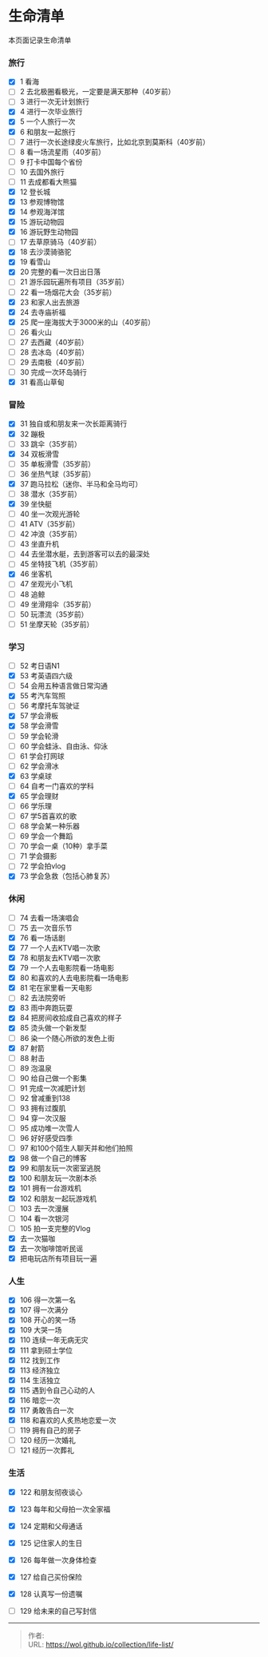 # 生命清单


本页面记录生命清单

### 旅行 

- [x]  1 看海
- [ ]  2 去北极圈看极光，一定要是满天那种（40岁前）
- [ ]  3 进行一次无计划旅行
- [x]  4 进行一次毕业旅行
- [x]  5 一个人旅行一次
- [x]  6 和朋友一起旅行
- [ ]  7 进行一次长途绿皮火车旅行，比如北京到莫斯科（40岁前）
- [ ]  8 看一场流星雨（40岁前）
- [ ]  9 打卡中国每个省份
- [ ]  10 去国外旅行
- [ ]  11 去成都看大熊猫
- [x]  12 登长城
- [x]  13 参观博物馆
- [x]  14 参观海洋馆
- [x]  15 游玩动物园
- [x]  16 游玩野生动物园
- [ ]  17 去草原骑马（40岁前）
- [x]  18 去沙漠骑骆驼
- [x]  19 看雪山
- [x]  20 完整的看一次日出日落
- [ ]  21 游乐园玩遍所有项目（35岁前）
- [ ]  22 看一场烟花大会（35岁前）
- [x]  23 和家人出去旅游
- [x]  24 去寺庙祈福
- [x]  25 爬一座海拔大于3000米的山（40岁前）
- [ ]  26 看火山
- [ ]  27 去西藏（40岁前）
- [ ]  28 去冰岛（40岁前）
- [ ]  29 去南极（40岁前）
- [ ]  30 完成一次环岛骑行
- [x]  31 看高山草甸

### 冒险 

- [x]  31 独自或和朋友来一次长距离骑行
- [x]  32 蹦极
- [ ]  33 跳伞（35岁前）
- [x]  34 双板滑雪
- [ ]  35 单板滑雪（35岁前）
- [ ]  36 坐热气球（35岁前）
- [x]  37 跑马拉松（迷你、半马和全马均可）
- [ ]  38 潜水（35岁前）
- [x]  39 坐快艇
- [ ]  40 坐一次观光游轮
- [ ]  41 ATV（35岁前）
- [ ]  42 冲浪（35岁前）
- [ ]  43 坐直升机
- [ ]  44 去坐潜水艇，去到游客可以去的最深处
- [ ]  45 坐特技飞机（35岁前）
- [x]  46 坐客机
- [ ]  47 坐观光小飞机
- [ ]  48 追鲸
- [ ]  49 坐滑翔伞（35岁前）
- [ ]  50 玩漂流（35岁前）
- [ ]  51 坐摩天轮（35岁前）

### 学习 

- [ ]  52 考日语N1
- [x]  53 考英语四六级
- [ ]  54 会用五种语言做日常沟通
- [x]  55 考汽车驾照
- [ ]  56 考摩托车驾驶证
- [x]  57 学会滑板
- [x]  58 学会滑雪
- [ ]  59 学会轮滑
- [ ]  60 学会蛙泳、自由泳、仰泳
- [ ]  61 学会打网球
- [ ]  62 学会滑冰
- [x]  63 学桌球
- [ ]  64 自考一门喜欢的学科
- [x]  65 学会理财
- [ ]  66 学乐理
- [ ]  67 学5首喜欢的歌
- [ ]  68 学会某一种乐器
- [ ]  69 学会一个舞蹈
- [ ]  70 学会一桌（10种）拿手菜
- [ ]  71 学会摄影
- [ ]  72 学会拍vlog
- [x]  73 学会急救（包括心肺复苏）

### 休闲 

- [ ]  74 去看一场演唱会
- [ ]  75 去一次音乐节
- [x]  76 看一场话剧
- [x]  77 一个人去KTV唱一次歌
- [x]  78 和朋友去KTV唱一次歌
- [x]  79 一个人去电影院看一场电影
- [x]  80 和喜欢的人去电影院看一场电影
- [x]  81 宅在家里看一天电影
- [ ]  82 去法院旁听
- [x]  83 雨中奔跑玩耍
- [x]  84 把房间收拾成自己喜欢的样子
- [x]  85 烫头做一个新发型
- [ ]  86 染一个随心所欲的发色上街
- [x]  87 射箭
- [ ]  88 射击
- [ ]  89 泡温泉
- [ ]  90 给自己做一个影集
- [ ]  91 完成一次减肥计划
- [ ]  92 曾减重到138
- [ ]  93 拥有过腹肌
- [ ]  94 穿一次汉服
- [ ]  95 成功堆一次雪人
- [ ]  96 好好感受四季
- [ ]  97 和100个陌生人聊天并和他们拍照
- [x]  98 做一个自己的博客
- [x]  99 和朋友玩一次密室逃脱
- [x]  100 和朋友玩一次剧本杀
- [x]  101 拥有一台游戏机
- [x]  102 和朋友一起玩游戏机
- [ ]  103 去一次漫展
- [ ]  104 看一次银河
- [ ]  105 拍一支完整的Vlog
- [x]  去一次猫咖
- [x]  去一次咖啡馆听民谣
- [x]  把电玩店所有项目玩一遍

### 人生 

- [x]  106 得一次第一名
- [x]  107 得一次满分
- [x]  108 开心的笑一场
- [x]  109 大哭一场
- [x]  110 连续一年无病无灾
- [x]  111 拿到硕士学位
- [x]  112 找到工作
- [x]  113 经济独立
- [x]  114 生活独立
- [x]  115 遇到令自己心动的人
- [x]  116 暗恋一次
- [x]  117 勇敢告白一次
- [x]  118 和喜欢的人炙热地恋爱一次
- [ ]  119 拥有自己的房子
- [ ]  120 经历一次婚礼
- [ ]  121 经历一次葬礼

### 生活 

- [x]  122 和朋友彻夜谈心
- [x]  123 每年和父母拍一次全家福
- [x]  124 定期和父母通话
- [x]  125 记住家人的生日
- [x]  126 每年做一次身体检查
- [x]  127 给自己买份保险
- [x]  128 认真写一份遗嘱
- [ ]  129 给未来的自己写封信


---

> 作者:   
> URL: https://wol.github.io/collection/life-list/  

